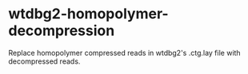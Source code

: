 # wtdbg2-homopolymer-decompression
Replace homopolymer compressed reads in wtdbg2's .ctg.lay file with decompressed reads.
